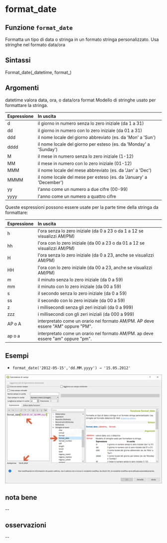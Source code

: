 # format\_date

## Funzione `format_date`

Formatta un tipo di data o stringa in un formato stringa personalizzato. Usa stringhe nel formato data/ora

## Sintassi

Format_date\(\_datetime, format_\)

## Argomenti

datetime valora data, ora, o data/ora format Modello di stringhe usato per formattare la stringa.

| Espressione | In uscita |
| :--- | :--- |
| d | il giorno in numero senza lo zero iniziale \(da 1 a 31\) |
| dd | il giorno in numero con lo zero iniziale \(da 01 a 31\) |
| ddd | il nome locale del giorno abbreviato \(es. da 'Mon' a 'Sun'\) |
| dddd | il nome locale del giorno per esteso \(es. da 'Monday' a 'Sunday'\) |
| M | il mese in numero senza lo zero iniziale \(1-12\) |
| MM | il mese in numero con lo zero iniziale \(01-12\) |
| MMM | il nome locale del mese abbreviato \(es. da 'Jan' a 'Dec'\) |
| MMMM | il nome locale del mese per esteso \(es. da 'January' a 'December'\) |
| yy | l'anno come un numero a due cifre \(00-99\) |
| yyyy | l'anno come un numero a quattro cifre |

Queste espressioni possono essere usate per la parte time della stringa da formattare:

| Espressione | In uscita |
| :--- | :--- |
| h | l'ora senza lo zero iniziale \(da 0 a 23 o da 1 a 12 se visualizzi AM/PM\) |
| hh | l'ora con lo zero iniziale \(da 00 a 23 o da 01 a 12 se visualizzi AM/PM\) |
| H | l'ora senza lo zero iniziale \(da 0 a 23, anche se visualizzi AM/PM\) |
| HH | l'ora con lo zero iniziale \(da 00 a 23, anche se visualizzi AM/PM\) |
| m | il minuto senza lo zero iniziale \(da 0 a 59\) |
| mm | il minuto con lo zero iniziale \(da 00 a 59\) |
| s | il secondo senza lo zero iniziale \(da 0 a 59\) |
| ss | il secondo con lo zero iniziale \(da 00 a 59\) |
| z | i millisecondi senza gli zeri iniziali \(da 0 a 999\) |
| zzz | i millisecondi con gli zeri iniziali \(da 000 a 999\) |
| AP o A | interpretato come un orario nel formato AM/PM. AP deve essere "AM" oppure "PM". |
| ap o a | interpretato come un orario nel formato AM/PM. ap deve essere "am" oppure "pm". |

## Esempi

* `format_date('2012-05-15','dd.MM.yyyy') → '15.05.2012'`

![](../../../.gitbook/assets/format_date1%20%282%29.png)

## nota bene

--

## osservazioni

--

